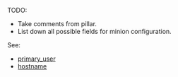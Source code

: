
TODO:
* Take comments from pillar.
* List down all possible fields for minion configuration.

See:
* [primary_user](docs/projects/common/pillars/system_hosts/_id/primary_user/readme.md)
* [hostname](docs/projects/common/pillars/system_hosts/_id/hostname.md)

